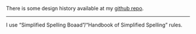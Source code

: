 There is some design history available at my [github repo](https://github.com/ospalh/3d-printing/tree/develop/NN).

---

I use “Simplified Spelling Boaad”/“Handbook of Simplified Spelling” rules.
